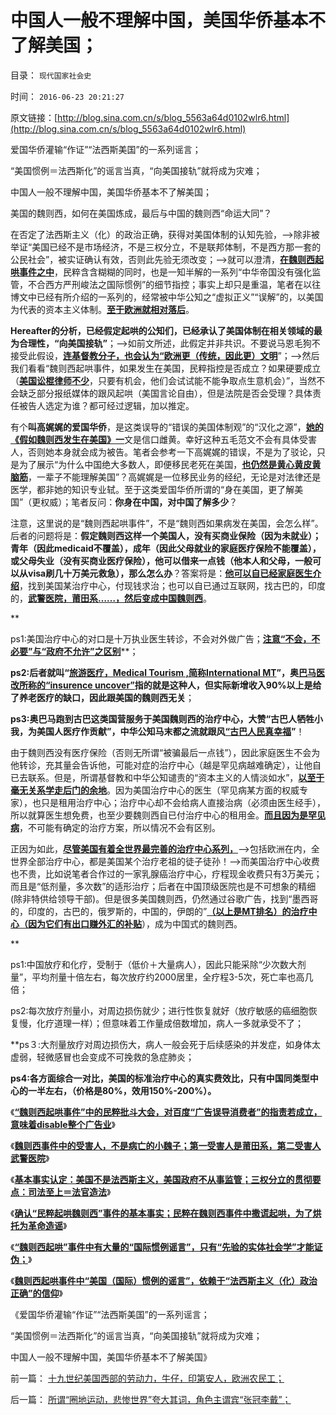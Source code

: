 # 中国人一般不理解中国，美国华侨基本不了解美国；

目录： `现代国家社会史` 

时间： `2016-06-23 20:21:27` 

原文链接：[http://blog.sina.com.cn/s/blog_5563a64d0102wlr6.html](http://blog.sina.com.cn/s/blog_5563a64d0102wlr6.html)

爱国华侨灌输“作证”“法西斯美国”的一系列谣言；

“美国惯例＝法西斯化”的谣言当真，“向美国接轨”就将成为灾难；

中国人一般不理解中国，美国华侨基本不了解美国；

美国的魏则西，如何在美国炼成，最后与中国的魏则西“命运大同”？

在否定了法西斯主义（化）的政治正确，获得对美国体制的认知先验，——>除非被举证“美国已经不是市场经济，不是三权分立，不是联邦体制，不是西方那一套的公民社会”，被实证确认有效，否则此先验无须改变；——>就可以澄清，[**在魏则西起哄事件之中**](../../../2016/6/17/“魏则西起哄事件”中的民粹批斗大会的受害人，百度及莆田系；.md)，民粹含含糊糊的同时，也是一知半解的一系列“中华帝国没有强化监管，不合西方严刑峻法之国际惯例”的细节指控；事实上却只是重温，笔者在以往博文中已经有所介绍的一系列的，经常被中华公知之“虚拟正义”“误解”的，以美国为代表的资本主义体制。[**至于欧洲就相对落后**](../../../2015/11/23/欧洲大陆反资本主义的传统，美国左派反私权的政治风险；.md)。

**Hereafter的分析，已经假定起哄的公知们，已经承认了美国体制在相关领域的最为合理性，“向美国接轨”**；——>如前文所述，此假定并非共识。不要说马恩毛狗不接受此假设，[**连基督教分子，也会认为“欧洲更（传统，因此更）文明**](../../../2015/10/31/“重欧轻美”等价于自我认定为“劣等民族，劣等文化”.md)”；——>然后我们看看“魏则西起哄事件，如果发生在美国，民粹指控是否成立？如果硬要成立（[**美国讼棍律师不少**](../../../2013/2/23/法治的关键是不是立法，而是“废除恶法”.md)，只要有机会，他们会试试能不能争取点生意机会）”，当然不会缺乏部分报纸媒体的跟风起哄（美国言论自由），但是法院是否会受理？具体责任被告人选定为谁？都可经过逻辑，加以推定。

有个**叫高娓娓的爱国华侨**，是这类误导的“错误的美国体制观”的“汉化之源”，[**她的《假如魏则西发生在美国》一**](http://gaoweiweiusa.blogchina.com/3023427.html)文是信口雌黄。幸好这种五毛范文不会有具体受害人，否则她本身就会成为被告。笔者会参考一下高娓娓的错误，不是为了驳论，只是为了展示“为什么中国绝大多数人，即便移民老死在美国，[**也仍然是黄心黄皮黄脑筋**](../../../2014/1/1/新爱国华侨“海外赤子”心理扭曲，可能非常民粹.md)，一辈子不能理解美国”？高娓娓是一位移民业务的经纪，无论是对法律还是医学，都非她的知识专业轼。至于这类爱国华侨所谓的“身在美国，更了解美国”（更权威）；笔者反问：**你身在中国，对中国了解多少**？

注意，这里说的是“魏则西起哄事件”，不是“魏则西如果病发在美国，会怎么样”。后者的问题将是：**假定魏则西这样一个美国人，没有买商业保险（因为未就业）；青年（因此medicaid不覆盖），成年（因此父母就业的家庭医疗保险不能覆盖），或父母失业（没有买商业医疗保险），他可以借来一点钱（他本人和父母，一般可以从visa刷几十万美元救急），那么怎么办**？答案将是：[**他可以自已经家庭医生介绍**](../../../2014/2/9/美国医生的口径，美国医保费用高昂与“医保定点”之间的关系.md)，找到美国某治疗中心，付现钱求治；也可以自已通过互联网，找古巴的，印度的，[**武警医院，莆田系……，然后变成中国魏则西**](../../../2016/6/9/魏则西事实得到了“莆田系，武警医院”的同情和优待.md)。

**

ps1:美国治疗中心的对口是十万执业医生转诊，不会对外做广告；[**注意“不会，不必要”与“政府不允许”之区别**](../../../2016/6/17/“魏则西起哄事件”中的民粹批斗大会的受害人，百度及莆田系；.md)**；

**ps2:后者就叫“[**旅游医疗，Medical Tourism ,简称International
MT**](../../../2014/11/19/印度的“旅游医疗，MedicalTourism“的发达，和中国.md)”，奥[**巴马医改所称的“insurence
uncover”**](../../../2014/8/5/美国几种医疗保险，奥巴马医改的诡异.md)指的就是这种人，但实际新增收入90%以上是给了养老医疗的缺口，因此跟美国的魏则西无关**；

**ps3:奥巴马跑到古巴这类国营服务于美国魏则西的治疗中心，大赞“古巴人牺牲小我，为美国人医疗作贡献”，中华公知马末都之流就跟风[**“古巴人民真幸福**](http://blog.sina.com.cn/s/blog_cc521dde0102vev5.html)”**！

由于魏则西没有医疗保险（否则无所谓“被骗最后一点钱”），因此家庭医生不会为他转诊，充其量会告诉他，可能对症的治疗中心（越是罕见病越难确定），让他自已去联系。但是，所谓基督教和中华公知谴责的“资本主义的人情淡如水”，[**以至于毫无关系学走后门的余地**](../../../2015/4/6/被崇拜官本位，热衷走后门的中国人仇恨的“贪官，大老虎”.md)。因为美国治疗中心的医生（罕见病某方面的权威专家），也只是租用治疗中心；治疗中心却不会给病人直接治病（必须由医生经手），所以就算医生想免费，也至少要魏则西自已付治疗中心的租用金。[**而且因为是罕见病**](../../../2016/6/16/“科室出租”绝不只是被起哄“治死魏则西”的冤屈.md)，不可能有确定的治疗方案，所以情况不会有区别。

正因为如此，[**尽管美国有着全世界最完善的治疗中心系列，**](../../../2016/6/7/从餐饮业的“厨房中心”，理解免费医疗不可行，及哈尔滨天价鱼；.md)——>包括欧洲在内，全世界全部治疗中心，都是美国某个治疗老祖的徒子徒孙！——>而美国治疗中心收费也不贵，比如说笔者合作过的一家乳腺癌治疗中心，疗程现金收费只有3万美元；而且是“低剂量，多次数”的适形治疗；后者在中国顶级医院也是不可想象的精细(除非特供给领导干部)。但是很多美国魏则西，仍然通过谷歌广告，找到“墨西哥的，印度的，古巴的，俄罗斯的，中国的，伊朗的”[**（以上是MT排名）的治疗中心（因为它们有出口赚外汇的补贴**](../../../2014/8/8/美国穷人自费优质医疗，MedicalTourism，后发优势和无比的优越性.md)），成为中国式的魏则西。

**

ps1:中国放疗和化疗，受制于（低价＋大量病人），因此只能采除“少次数大剂量”，平均剂量十倍左右，每次放疗约2000居里，全疗程3-5次，死亡率也高几倍；

ps2:每次放疗剂量小，对周边损伤就少；进行性恢复就好（放疗敏感的癌细胞恢复慢，化疗道理一样）；但意味着工作量成倍数增加，病人一多就承受不了；

**ps３:大剂量放疗对周边损伤大，病人一般会死于后续感染的并发症，如身体太虚弱，轻微感冒也会变成不可挽救的急症肺炎；

**ps4:各方面综合一对比，美国的标准治疗中心的真实费效比，只有中国同类型中心的一半左右，（价格是80%，效用150%-200%）。**

《[**“魏则西起哄事件”中的民粹批斗大会，对百度“广告误导消费者”的指责若成立，意味着disable整个广告业**](../../../2016/6/17/“魏则西起哄事件”中的民粹批斗大会的受害人，百度及莆田系；.md)》

《[**魏则西事件中的受害人，不是病亡的小魏子；第一受害人是莆田系，第二受害人武警医院**](../../../2016/6/18/魏则西起哄事件，是民粹经互联网“舆论审判”的批斗大会；.md)》

《[**基本事实认定：美国不是法西斯主义，美国政府不从事监管；三权分立的贯彻要点：司法至上＝法官造法**](../../../2016/6/19/基本事实认定：美国不是法西斯主义，美国政府不从事监管；.md)》

《[**确认“民粹起哄魏则西”事件的基本事实；民粹在魏则西事件中撒谎起哄，为了烘托为革命造谣**](../../../2016/6/20/“民粹起哄魏则西”的基本事实认定：比招远邪教杀人事件，更邪恶吗？.md)》

《[**“魏则西起哄”事件中有大量的“国际惯例谣言”，只有“先验的实体社会学”才能证伪；**](../../../2016/6/21/否定“法西斯主义（化）”政治正确，魏则西起哄的“基本事实认定”.md)》

《[**魏则西起哄事件中“美国（国际）惯例的谣言”，依赖于“法西斯主义（化）政治正确”的信仰**](../../../2016/6/22/魏则西起哄事件中“美国（国际）惯例的谣言”，依赖于法西斯主义信仰.md)》

《爱国华侨灌输“作证”“法西斯美国”的一系列谣言；

“美国惯例＝法西斯化”的谣言当真，“向美国接轨”就将成为灾难；

中国人一般不理解中国，美国华侨基本不了解美国》

前一篇： [十九世纪美国西部的劳动力，牛仔，印第安人，欧洲农民工；](../../../2016/7/7/十九世纪美国西部的劳动力，牛仔，印第安人，欧洲农民工；.md)

后一篇： [所谓“圈地运动，悲惨世界”夸大其词，角色主谓宾“张冠李戴”；](../../../2016/6/20/所谓“圈地运动，悲惨世界”夸大其词，角色主谓宾“张冠李戴”；.md)

